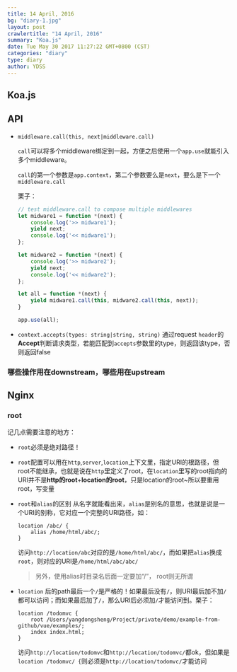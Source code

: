 ```yaml
---
title: 14 April, 2016
bg: "diary-1.jpg"
layout: post
crawlertitle: "14 April, 2016"
summary: "Koa.js"
date: Tue May 30 2017 11:27:22 GMT+0800 (CST)
categories: "diary"
type: diary
author: YDSS
---
```


## Koa.js

## API

- `middleware.call(this, next|middleware.call)`

    `call`可以将多个middleware绑定到一起，方便之后使用一个`app.use`就能引入多个middleware。
    
    `call`的第一个参数是`app.context`，第二个参数要么是`next`，要么是下一个`middleware.call`
    
    栗子：
    
    ```js
    // test middleware.call to compose multiple middlewares
    let midware1 = function *(next) {
        console.log('>> midware1');
        yield next;
        console.log('<< midware1');
    };
    
    let midware2 = function *(next) {
        console.log('>> midware2');
        yield next;
        console.log('<< midware2');
    };
    
    let all = function *(next) {
        yield midware1.call(this, midware2.call(this, next));
    }
    
    app.use(all);

    ```

- `context.accepts(types: string|string, string)` 通过request `header`的**Accept**判断请求类型，若能匹配到`accepts`参数里的type，则返回该type，否则返回false

### 哪些操作用在downstream，哪些用在upstream

## Nginx

### root

记几点需要注意的地方：

- `root`必须是绝对路径！
- `root`配置可以用在`http`,`server`,`location`上下文里，指定URI的根路径，但root不能继承，也就是说在`http`里定义了root，在`location`里写的root指向的URI并不是**http的root**+**location的root**，只是location的root~所以要重用root，写变量
- `root`和`alias`的区别 从名字就能看出来，`alias`是别名的意思，也就是说是一个URI的别称，它对应一个完整的URI路径，如：

    ```
    location /abc/ {
        alias /home/html/abc/;
    }
    ```
    访问`http://location/abc`对应的是`/home/html/abc/`，而如果把`alias`换成`root`，则对应的URI是`/home/html/abc/abc/`
    
    > 另外，使用alias时目录名后面一定要加“/”， root则无所谓
- `location` 后的path最后一个`/`是严格的！如果最后没有`/`，则URI最后加不加`/`都可以访问；而如果最后加了`/`，那么URI后必须加`/`才能访问到。栗子：

    ```
    location /todomvc {
        root /Users/yangdongsheng/Project/private/demo/example-from-github/vue/examples/; 
        index index.html;
    }
    ```
    访问`http://location/todomvc`和`http://location/todomvc/`都ok，但如果是`location /todomvc/ {`则必须是`http://location/todomvc/`才能访问

    
